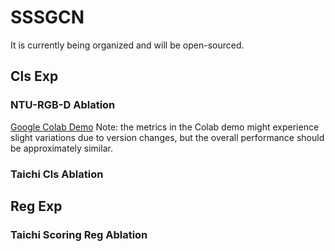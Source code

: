 # SSSGCN
It is currently being organized and will be open-sourced.

## Cls Exp
### NTU-RGB-D Ablation
[Google Colab Demo](https://colab.research.google.com/drive/1V0WdSHMwRdxWYtxeiRg-8-VZBceH6bdE?usp=sharing) Note: the metrics in the Colab demo might experience slight variations due to version changes, but the overall performance should be approximately similar.
### Taichi Cls Ablation

## Reg Exp
### Taichi Scoring Reg Ablation
